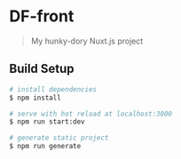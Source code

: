 # DF-front

> My hunky-dory Nuxt.js project

## Build Setup

```bash
# install dependencies
$ npm install

# serve with hot reload at localhost:3000
$ npm run start:dev

# generate static project
$ npm run generate
```
